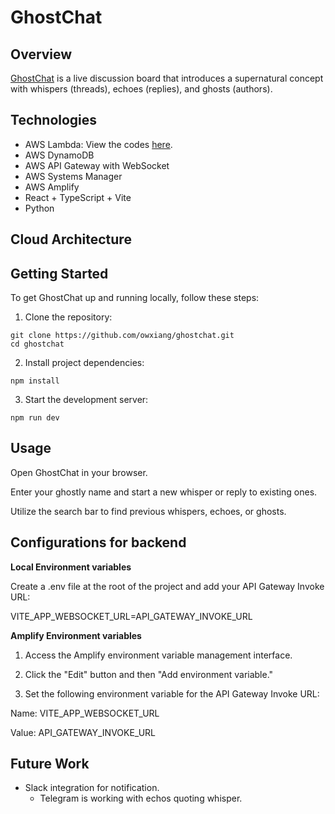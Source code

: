 # GhostChat

## Overview

[GhostChat](https://main..amplifyapp.com/) is a live discussion board that introduces a supernatural concept with whispers (threads), echoes (replies), and ghosts (authors).

## Technologies

- AWS Lambda: View the codes [here](https://github.com/owxiang/ghostchat/tree/main/lambdas).
- AWS DynamoDB
- AWS API Gateway with WebSocket
- AWS Systems Manager
- AWS Amplify
- React + TypeScript + Vite
- Python

## Cloud Architecture

## Getting Started

To get GhostChat up and running locally, follow these steps:

1. Clone the repository:

```
git clone https://github.com/owxiang/ghostchat.git
cd ghostchat
```

2. Install project dependencies:

```
npm install
```

3. Start the development server:

```
npm run dev
```

## Usage

Open GhostChat in your browser.

Enter your ghostly name and start a new whisper or reply to existing ones.

Utilize the search bar to find previous whispers, echoes, or ghosts.

## Configurations for backend

**Local Environment variables**

Create a .env file at the root of the project and add your API Gateway Invoke URL:

VITE_APP_WEBSOCKET_URL=API_GATEWAY_INVOKE_URL

**Amplify Environment variables**

1. Access the Amplify environment variable management interface.

2. Click the "Edit" button and then "Add environment variable."

3. Set the following environment variable for the API Gateway Invoke URL:

Name: VITE_APP_WEBSOCKET_URL

Value: API_GATEWAY_INVOKE_URL

## Future Work

- Slack integration for notification.
  - Telegram is working with echos quoting whisper.
